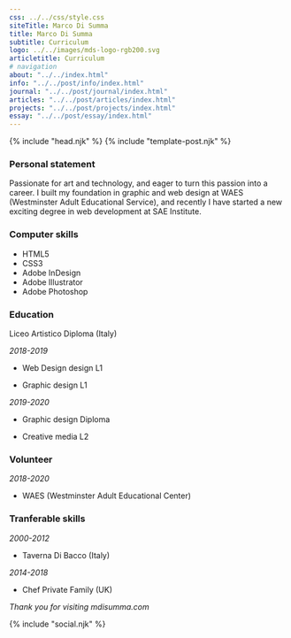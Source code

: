 ```yaml
---
css: ../../css/style.css
siteTitle: Marco Di Summa
title: Marco Di Summa
subtitle: Curriculum
logo: ../../images/mds-logo-rgb200.svg
articletitle: Curriculum
# navigation
about: "../../index.html"
info: "../../post/info/index.html"
journal: "../../post/journal/index.html"
articles: "../../post/articles/index.html"
projects: "../../post/projects/index.html"
essay: "../../post/essay/index.html"
---
```


<!DOCTYPE html>
<html lang="en">
{% include "head.njk" %}
<body>
{% include "template-post.njk" %}
<!----------- main ------------>
<main> 
<article>


### Personal statement
Passionate for art and technology, and eager to turn this passion into a career. I built my foundation in graphic and web design at WAES (Westminster Adult Educational Service), and recently I have started a new exciting degree in web development at SAE Institute.

### Computer skills
- HTML5
- CSS3
- Adobe InDesign
- Adobe Illustrator
- Adobe Photoshop

### Education
Liceo Artistico Diploma (Italy)

*2018-2019* 
- Web Design design L1 

- Graphic design L1

*2019-2020*
- Graphic design Diploma

- Creative media L2

### Volunteer
*2018-2020* 
- WAES (Westminster Adult Educational Center)
### Tranferable skills

*2000-2012* 
- Taverna Di Bacco (Italy)

*2014-2018*
- Chef Private Family (UK)

</article> 

*Thank you for visiting mdisumma.com*

</main>
<!-- ----------footer---------- -->
{% include "social.njk" %}
</body>
</html>
